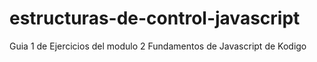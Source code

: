 # estructuras-de-control-javascript
Guia 1 de Ejercicios del modulo 2 Fundamentos de Javascript de Kodigo
